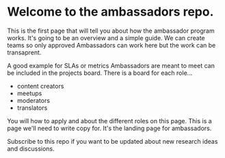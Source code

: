 # Welcome to the ambassadors repo.

This is the first page that will tell you about how the ambassador program works. It's going to be an overview and a simple guide. We can create teams so only approved Ambassadors can work here but the work can be transaprent. 

A good example for SLAs or metrics Ambassadors are meant to meet can be included in the projects board. There is a board for each role...

* content creators
* meetups
* moderators
* translators

You will how to apply and about the different roles on this page. This is a page we'll need to write copy for. It's the landing page for ambassadors.

Subscribe to this repo if you want to be updated about new research ideas and discussions.
